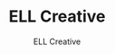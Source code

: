 ---
title: 'ELL Creative'
author: ELL Creative
project_image_path: '/images/gallery/ell-creative.jpg'
external_url: 'http://ellcreative.com/'
---